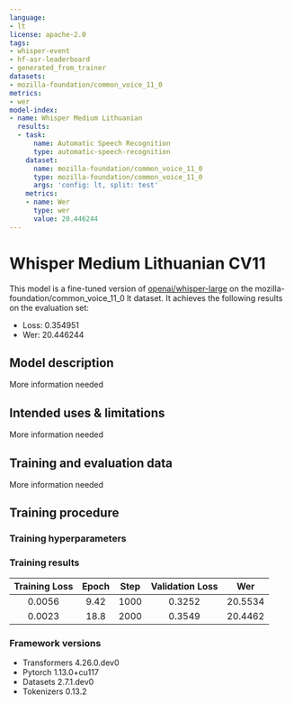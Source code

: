 ```yaml
---
language:
- lt
license: apache-2.0
tags:
- whisper-event
- hf-asr-leaderboard
- generated_from_trainer
datasets:
- mozilla-foundation/common_voice_11_0
metrics:
- wer
model-index:
- name: Whisper Medium Lithuanian
  results:
  - task:
      name: Automatic Speech Recognition
      type: automatic-speech-recognition
    dataset:
      name: mozilla-foundation/common_voice_11_0
      type: mozilla-foundation/common_voice_11_0
      args: 'config: lt, split: test'
    metrics:
    - name: Wer
      type: wer
      value: 20.446244
---
```


<!-- This model card has been generated automatically according to the information the Trainer had access to. You
should probably proofread and complete it, then remove this comment. -->

# Whisper Medium Lithuanian CV11

This model is a fine-tuned version of [openai/whisper-large](https://huggingface.co/openai/whisper-medium) on the mozilla-foundation/common_voice_11_0 lt dataset.
It achieves the following results on the evaluation set:
- Loss: 0.354951
- Wer: 20.446244

## Model description

More information needed

## Intended uses & limitations

More information needed

## Training and evaluation data

More information needed

## Training procedure

### Training hyperparameters



### Training results

| Training Loss | Epoch | Step | Validation Loss | Wer     |
|:-------------:|:-----:|:----:|:---------------:|:-------:|
| 0.0056        | 9.42  | 1000 | 0.3252          | 20.5534 |
| 0.0023        | 18.8  | 2000 | 0.3549          | 20.4462 |



### Framework versions

- Transformers 4.26.0.dev0
- Pytorch 1.13.0+cu117
- Datasets 2.7.1.dev0
- Tokenizers 0.13.2